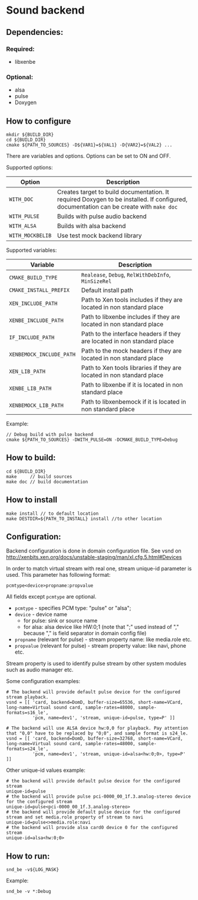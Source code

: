 # Sound backend

## Dependencies:
### Required:
* libxenbe
### Optional:
* alsa
* pulse
* Doxygen

## How to configure
```
mkdir ${BUILD_DIR}
cd ${BUILD_DIR}
cmake ${PATH_TO_SOURCES} -D${VAR1}=${VAL1} -D{VAR2}=${VAL2} ...
```
There are variables and options. Options can be set to ON and OFF.

Supported options:

| Option | Description |
| --- | --- |
| `WITH_DOC` | Creates target to build documentation. It required Doxygen to be installed. If configured, documentation can be create with `make doc` |
| `WITH_PULSE` | Builds with pulse audio backend |
| `WITH_ALSA` | Builds with alsa backend |
| `WITH_MOCKBELIB` | Use test mock backend library |

Supported variables:

| Variable | Description |
| --- | --- |
| `CMAKE_BUILD_TYPE` | `Realease`, `Debug`, `RelWithDebInfo`, `MinSizeRel`|
| `CMAKE_INSTALL_PREFIX` | Default install path |
| `XEN_INCLUDE_PATH` | Path to Xen tools includes if they are located in non standard place |
| `XENBE_INCLUDE_PATH` | Path to libxenbe includes if they are located in non standard place |
| `IF_INCLUDE_PATH` | Path to the interface headers if they are located in non standard place |
| `XENBEMOCK_INCLUDE_PATH` | Path to the mock headers if they are located in non standard place |
| `XEN_LIB_PATH` | Path to Xen tools libraries if they are located in non standard place |
| `XENBE_LIB_PATH` | Path to libxenbe if it is located in non standard place |
| `XENBEMOCK_LIB_PATH` | Path to libxenbemock if it is located in non standard place |

Example:
```
// Debug build with pulse backend
cmake ${PATH_TO_SOURCES} -DWITH_PULSE=ON -DCMAKE_BUILD_TYPE=Debug
```

## How to build:
```
cd ${BUILD_DIR}
make     // build sources
make doc // build documentation
```
## How to install
```
make install // to default location
make DESTDIR=${PATH_TO_INSTALL} install //to other location
```
## Configuration:

Backend configuration is done in domain configuration file. See vsnd on http://xenbits.xen.org/docs/unstable-staging/man/xl.cfg.5.html#Devices

In order to match virtual stream with real one, stream unique-id parameter is used. This parameter has following format:

`pcmtype<device>propname:propvalue`

All fields except `pcmtype` are optional.

* `pcmtype` - specifies PCM type: "pulse" or "alsa";
* `device` - device name
    * for pulse: sink or source name
    * for alsa: alsa device like HW:0;1 (note that ";" used instead of "," because "," is field separator in domain config file)
* `propname` (relevant for pulse) - stream property name: like media.role etc.
* `propvalue` (relevant for pulse) - stream property value: like navi, phone etc.

Stream property is used to identify pulse stream by other system modules such as audio manager etc.

Some configuration examples:
```
# The backend will provide default pulse device for the configured stream playback.
vsnd = [[ 'card, backend=DomD, buffer-size=65536, short-name=VCard, long-name=Virtual sound card, sample-rates=48000, sample-formats=s16_le',
          'pcm, name=dev1', 'stream, unique-id=pulse, type=P' ]]

# The backend will use ALSA device hw:0,0 for playback. Pay attention that "0,0" have to be replaced by "0;0", and sample format is s24_le.
vsnd = [[ 'card, backend=DomD, buffer-size=32768, short-name=VCard, long-name=Virtual sound card, sample-rates=48000, sample-formats=s24_le',
          'pcm, name=dev1', 'stream, unique-id=alsa<hw:0;0>, type=P' ]]
```

Other unique-id values example:
```
# the backend will provide default pulse device for the configured stream
unique-id=pulse
# the backend will provide pulse pci-0000_00_1f.3.analog-stereo device for the configured stream
unique-id=pulse<pci-0000_00_1f.3.analog-stereo> 
# the backend will provide default pulse device for the configured stream and set media.role property of stream to navi
unique-id=pulse<>media.role:navi
# the backend will provide alsa card0 device 0 for the configured stream 
unique-id=alsa<hw:0;0>
```

## How to run:
```
snd_be -v${LOG_MASK}
```
Example:

```
snd_be -v *:Debug
```
